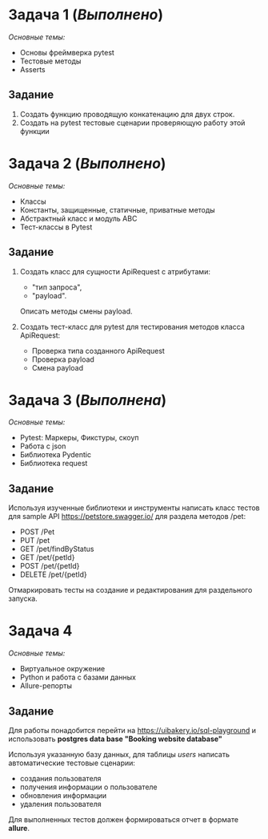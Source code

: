 # Задача 1 (*Выполнено*)
*Основные темы:*
- Основы фреймверка pytest
- Тестовые методы
- Asserts

## Задание
1) Создать функцию проводящую конкатенацию для двух строк.
2) Создать на pytest тестовые сценарии проверяющую работу этой функции


# Задача 2 (*Выполнено*)
*Основные темы:*
- Классы 
- Константы, защищенные, статичные, приватные методы 
- Абстрактный класс и модуль АВС 
- Тест-классы в Pytest

## Задание
1) Создать класс для сущности ApiRequest с атрибутами:
   - "тип запроса", 
   - "payload".
   
    Описать методы смены payload.

2) Создать тест-класс для pytest для тестирования методов класса ApiRequest: 
   - Проверка типа созданного ApiRequest
   - Проверка payload
   - Смена payload

# Задача 3 (*Выполнена*)

*Основные темы:*
- Pytest: Маркеры, Фикстуры, скоуп
- Работа с json 
- Библиотека Pydentic 
- Библиотека request

## Задание 
Используя изученные библиотеки и инструменты написать класс тестов для sample API 
https://petstore.swagger.io/ для раздела методов /pet:
- POST /Pet 
- PUT /pet 
- GET /pet/findByStatus 
- GET /pet/{petId} 
- POST /pet/{petId} 
- DELETE /pet/{petId}

Отмаркировать тесты на создание и редактирования для раздельного запуска.

# Задача 4

*Основные темы:*
- Виртуальное окружение
- Python и работа с базами данных
- Allure-репорты

## Задание
Для работы понадобится перейти на https://uibakery.io/sql-playground и использовать **postgres data base "Booking website database"** 

Используя указанную базу данных, для таблицы *users* написать автоматические тестовые сценарии:
- создания пользователя 
- получения информации о пользователе 
- обновления информации 
- удаления пользователя

Для выполненных тестов должен формироваться отчет в формате **allure**.
